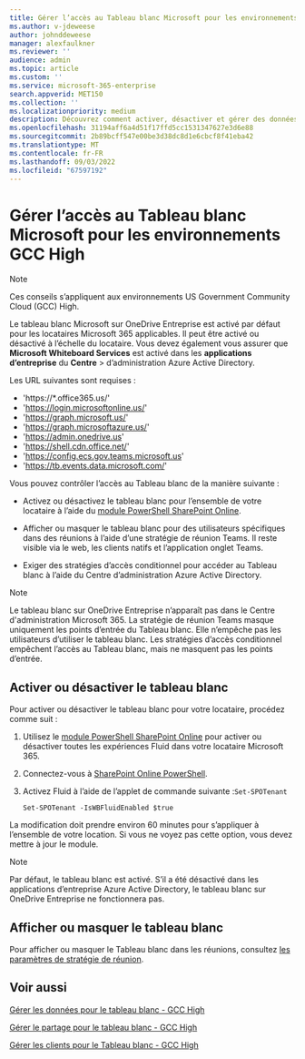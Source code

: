 ```yaml
---
title: Gérer l’accès au Tableau blanc Microsoft pour les environnements GCC High
ms.author: v-jdeweese
author: johnddeweese
manager: alexfaulkner
ms.reviewer: ''
audience: admin
ms.topic: article
ms.custom: ''
ms.service: microsoft-365-enterprise
search.appverid: MET150
ms.collection: ''
ms.localizationpriority: medium
description: Découvrez comment activer, désactiver et gérer des données de tableau blanc.
ms.openlocfilehash: 31194aff6a4d51f17ffd5cc1531347627e3d6e88
ms.sourcegitcommit: 2b89bcff547e00be3d38dc8d1e6cbcf8f41eba42
ms.translationtype: MT
ms.contentlocale: fr-FR
ms.lasthandoff: 09/03/2022
ms.locfileid: "67597192"
---
```

# <a name="manage-access-to-microsoft-whiteboard-for-gcc-high-environments"></a>Gérer l’accès au Tableau blanc Microsoft pour les environnements GCC High

>[!NOTE]
> Ces conseils s’appliquent aux environnements US Government Community Cloud (GCC) High.

Le tableau blanc Microsoft sur OneDrive Entreprise est activé par défaut pour les locataires Microsoft 365 applicables. Il peut être activé ou désactivé à l’échelle du locataire. Vous devez également vous assurer que **Microsoft Whiteboard Services** est activé dans les **applications d’entreprise** du **Centre** >  d’administration Azure Active Directory.

Les URL suivantes sont requises :

- 'https://*.office365.us/'
- 'https://login.microsoftonline.us/'
- 'https://graph.microsoft.us/'
- 'https://graph.microsoftazure.us/'
- 'https://admin.onedrive.us'
- 'https://shell.cdn.office.net/'
- 'https://config.ecs.gov.teams.microsoft.us'
- 'https://tb.events.data.microsoft.com/'

Vous pouvez contrôler l’accès au Tableau blanc de la manière suivante :

- Activez ou désactivez le tableau blanc pour l’ensemble de votre locataire à l’aide du [module PowerShell SharePoint Online](/microsoft-365/enterprise/manage-sharepoint-online-with-microsoft-365-powershell).

- Afficher ou masquer le tableau blanc pour des utilisateurs spécifiques dans des réunions à l’aide d’une stratégie de réunion Teams. Il reste visible via le web, les clients natifs et l’application onglet Teams.

- Exiger des stratégies d’accès conditionnel pour accéder au Tableau blanc à l’aide du Centre d’administration Azure Active Directory.

>[!NOTE]
> Le tableau blanc sur OneDrive Entreprise n’apparaît pas dans le Centre d'administration Microsoft 365. La stratégie de réunion Teams masque uniquement les points d’entrée du Tableau blanc. Elle n’empêche pas les utilisateurs d’utiliser le tableau blanc. Les stratégies d’accès conditionnel empêchent l’accès au Tableau blanc, mais ne masquent pas les points d’entrée.

## <a name="enable-or-disable-whiteboard"></a>Activer ou désactiver le tableau blanc

Pour activer ou désactiver le tableau blanc pour votre locataire, procédez comme suit : 

1. Utilisez le [module PowerShell SharePoint Online](/microsoft-365/enterprise/manage-sharepoint-online-with-microsoft-365-powershell) pour activer ou désactiver toutes les expériences Fluid dans votre locataire Microsoft 365.

2. Connectez-vous à [SharePoint Online PowerShell](/powershell/sharepoint/sharepoint-online/connect-sharepoint-online).

3. Activez Fluid à l’aide de l’applet de commande suivante :<code>Set-SPOTenant</code>

   <pre><code class="lang-powershell">Set-SPOTenant -IsWBFluidEnabled $true</code></pre>

La modification doit prendre environ 60 minutes pour s’appliquer à l’ensemble de votre location. Si vous ne voyez pas cette option, vous devez mettre à jour le module.

>[!NOTE]
> Par défaut, le tableau blanc est activé. S’il a été désactivé dans les applications d’entreprise Azure Active Directory, le tableau blanc sur OneDrive Entreprise ne fonctionnera pas.

## <a name="show-or-hide-whiteboard"></a>Afficher ou masquer le tableau blanc

Pour afficher ou masquer le Tableau blanc dans les réunions, consultez [les paramètres de stratégie de réunion](/microsoftteams/meeting-policies-content-sharing).

## <a name="see-also"></a>Voir aussi

[Gérer les données pour le tableau blanc - GCC High](manage-data-gcc-high.md)

[Gérer le partage pour le tableau blanc - GCC High](manage-sharing-gcc-high.md)

[Gérer les clients pour le Tableau blanc - GCC High](manage-clients-gcc-high.md)




